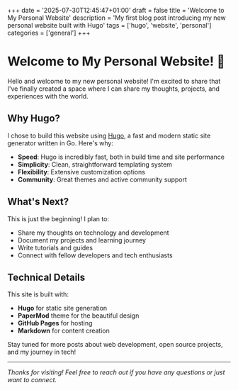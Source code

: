 +++
date = '2025-07-30T12:45:47+01:00'
draft = false
title = 'Welcome to My Personal Website'
description = 'My first blog post introducing my new personal website built with Hugo'
tags = ['hugo', 'website', 'personal']
categories = ['general']
+++

# Welcome to My Personal Website! 🎉

Hello and welcome to my new personal website! I'm excited to share that I've finally created a space where I can share my thoughts, projects, and experiences with the world.

## Why Hugo?

I chose to build this website using [Hugo](https://gohugo.io/), a fast and modern static site generator written in Go. Here's why:

- **Speed**: Hugo is incredibly fast, both in build time and site performance
- **Simplicity**: Clean, straightforward templating system
- **Flexibility**: Extensive customization options
- **Community**: Great themes and active community support

## What's Next?

This is just the beginning! I plan to:

- Share my thoughts on technology and development
- Document my projects and learning journey
- Write tutorials and guides
- Connect with fellow developers and tech enthusiasts

## Technical Details

This site is built with:

- **Hugo** for static site generation
- **PaperMod** theme for the beautiful design
- **GitHub Pages** for hosting
- **Markdown** for content creation

Stay tuned for more posts about web development, open source projects, and my journey in tech!

---

_Thanks for visiting! Feel free to reach out if you have any questions or just want to connect._
